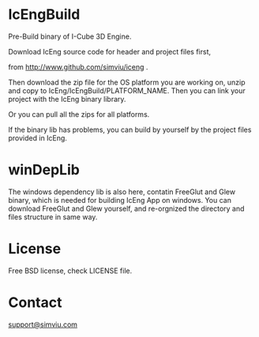 # IcEngBuild

Pre-Build binary of I-Cube 3D Engine.

Download IcEng source code for header and project files first,

from http://www.github.com/simviu/iceng .

Then download the zip file for the OS platform you are working on,
unzip and copy to IcEng/IcEngBuild/PLATFORM_NAME. 
Then you can link your project with the IcEng binary library.

Or you can pull all the zips for all platforms.

If the binary lib has problems, you can build by yourself
by the project files provided in IcEng.
# winDepLib
The windows dependency lib is also here, contatin FreeGlut and Glew binary,
which is needed for building IcEng App on windows. You can download FreeGlut and Glew yourself,
and re-orgnized the directory and files structure in same way.

# License
Free BSD license, check LICENSE file.

# Contact
support@simviu.com


